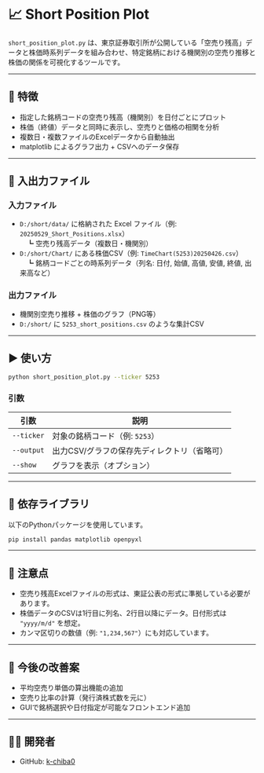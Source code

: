 
# 📈 Short Position Plot

`short_position_plot.py` は、東京証券取引所が公開している「空売り残高」データと株価時系列データを組み合わせ、特定銘柄における機関別の空売り推移と株価の関係を可視化するツールです。

---

## 📌 特徴

- 指定した銘柄コードの空売り残高（機関別）を日付ごとにプロット  
- 株価（終値）データと同時に表示し、空売りと価格の相関を分析  
- 複数日・複数ファイルのExcelデータから自動抽出  
- matplotlib によるグラフ出力 + CSVへのデータ保存

---

## 📁 入出力ファイル

### 入力ファイル

- `D:/short/data/` に格納された Excel ファイル（例: `20250529_Short_Positions.xlsx`）  
　┗ 空売り残高データ（複数日・機関別）
- `D:/short/Chart/` にある株価CSV（例: `TimeChart(5253)20250426.csv`）  
　┗ 銘柄コードごとの時系列データ（列名: 日付, 始値, 高値, 安値, 終値, 出来高など）

### 出力ファイル

- 機関別空売り推移 + 株価のグラフ（PNG等）
- `D:/short/` に `5253_short_positions.csv` のような集計CSV

---

## ▶️ 使い方

```bash
python short_position_plot.py --ticker 5253
```

### 引数

| 引数         | 説明                                       |
|--------------|--------------------------------------------|
| `--ticker`   | 対象の銘柄コード（例: `5253`）             |
| `--output`   | 出力CSV/グラフの保存先ディレクトリ（省略可）|
| `--show`     | グラフを表示（オプション）                  |

---

## 🧩 依存ライブラリ

以下のPythonパッケージを使用しています。

```bash
pip install pandas matplotlib openpyxl
```

---

## 📝 注意点

- 空売り残高Excelファイルの形式は、東証公表の形式に準拠している必要があります。  
- 株価データのCSVは1行目に列名、2行目以降にデータ。日付形式は `"yyyy/m/d"` を想定。  
- カンマ区切りの数値（例: `"1,234,567"`）にも対応しています。

---

## 📌 今後の改善案

- 平均空売り単価の算出機能の追加  
- 空売り比率の計算（発行済株式数を元に）  
- GUIで銘柄選択や日付指定が可能なフロントエンド追加

---

## 🧑‍💻 開発者

- GitHub: [k-chiba0](https://github.com/k-chiba0)
